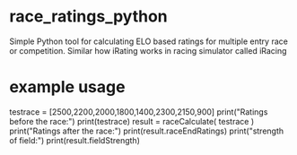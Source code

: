 # race_ratings_python
Simple Python tool for calculating ELO based ratings for multiple entry race or competition. Similar how iRating works in racing simulator called iRacing

# example usage
testrace = [2500,2200,2000,1800,1400,2300,2150,900]
print("Ratings before the race:")
print(testrace)
result = raceCalculate( testrace )
print("Ratings after the race:")
print(result.raceEndRatings)
print("strength of field:")
print(result.fieldStrength)